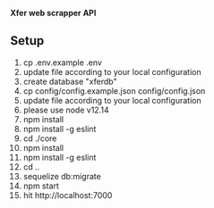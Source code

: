 **Xfer web scrapper API**

Setup
------------

01. cp .env.example .env
02. update file according to your local configuration
03. create database "xferdb"
04. cp config/config.example.json config/config.json
05. update file according to your local configuration
06. please use node v12.14
07. npm install
08. npm install -g eslint
09. cd ./core
10. npm install
11. npm install -g eslint
12. cd ..
13. sequelize db:migrate
14. npm start
15. hit http://localhost:7000